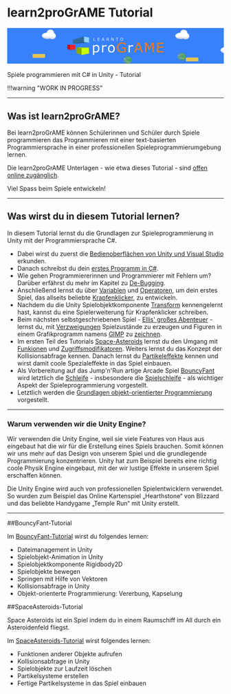 # learn2proGrAME Tutorial

![learn2proGrAME Logo](0110-index/img/programe_header.jpg)

Spiele programmieren mit C# in Unity - Tutorial

!!!warning "WORK IN PROGRESS"

---

## Was ist learn2proGrAME?

Bei learn2proGrAME können Schülerinnen und Schüler durch Spiele programmieren das Programmieren mit einer text-basierten Programmiersprache in einer professionellen Spieleprogrammierumgebung lernen.

Die learn2proGrAME Unterlagen - wie etwa dieses Tutorial - sind [offen online zugänglich](https://programe.at).

Viel Spass beim Spiele entwickeln!


---

## Was wirst du in diesem Tutorial lernen?

In diesem Tutorial lernst du die Grundlagen zur Spieleprogrammierung in Unity mit der Programmiersprache C#.

* Dabei wirst du zuerst die [Bedienoberflächen von Unity und Visual Studio](0120-userinterface/0120-userinterface.md) erkunden.
* Danach schreibst du dein [erstes Programm in C#](0130-firststeps/0130-firststeps.md).
* Wie gehen Programmiererinnen und Programmierer mit Fehlern um? Darüber erfährst du mehr im Kapitel zu [De-Bugging](0140-debugging/0140-debugging.md).
* Anschließend lernst du über [Variablen](0150-variables/0150-variables.md) und [Operatoren](0160-operators/0160-operators.md), um dein erstes Spiel, das allseits beliebte [Krapfenklicker](0170-donutclicker/0170-donutclicker.md), zu entwickeln.
* Nachdem du die Unity Spielobjektkomponente [Transform](0180-transform/0180-transform.md) kennengelernt hast, kannst du eine Spielerweiterung für Krapfenklicker schreiben.
* Beim nächsten selbstgeschriebenen Spiel - [Ellis' großes Abenteuer](0200-adventure/0200-adventure.md) - lernst du, mit [Verzweigungen](0190-conditionals/0190-conditionals.md) Spielzustände zu erzeugen und Figuren in einem Grafikprogramm namens [GIMP](https://www.gimp.org) zu [zeichnen](0210-drawingingimp/0210-drawingingimp.md).
* Im ersten Teil des Tutorials [Space-Asteroids](0285-spaceasteroids/T01-spaceasteroids.md) lernst du den Umgang mit [Funkionen](0220-functions/0220-functions.md) und [Zugriffsmodifikatoren](0230-accessmodifiers/0230-accessmodifiers.md). Weiters lernst du das Konzept der Kollisionsabfrage kennen. Danach lernst du [Partikeleffekte](0285-spaceasteroids/T02-particles1.md) kennen und wirst damit coole Spezialeffekte in das Spiel einbauen.
* Als Vorbereitung auf das Jump'n'Run artige Arcade Spiel [BouncyFant](0280-bouncyfant/T00-introduction.md) wird letztlich die [Schleife](0250-loops/0250-loops.md) - insbesondere die [Spielschleife](0260-gameloop/0260-gameloop.md) - als wichtiger Aspekt der Spieleprogrammierung vorgestellt.
* Letztlich werden die [Grundlagen objekt-orientierter Programmierung](0270-classes/0270-classes.md) vorgestellt.

---

### Warum verwenden wir die Unity Engine?
Wir verwenden die Unity Engine, weil sie viele Features von Haus aus eingebaut hat die wir für die Erstellung eines Spiels brauchen. Somit können wir uns mehr auf das Design von unserem Spiel und die grundlegende Programmierung konzentrieren. Unity hat zum Beispiel bereits eine richtig coole Physik Engine eingebaut, mit der wir lustige Effekte in unserem Spiel erschaffen können.

Die Unity Engine wird auch von professionellen Spielentwicklern verwendet. So wurden zum Beispiel das Online Kartenspiel „Hearthstone“ von Blizzard und das beliebte Handygame „Temple Run“ mit Unity erstellt.  

---

##BouncyFant-Tutorial

Im [BouncyFant-Tutorial](0280-bouncyfant/T00-introduction.md) wirst du folgendes lernen:

* Dateimanagement in Unity
* Spielobjekt-Animation in Unity
* Spielobjektkomponente Rigidbody2D
* Spielobjekte bewegen
* Springen mit Hilfe von Vektoren
* Kollisionsabfrage in Unity
* Objekt-orienterte Programmierung: Vererbung, Kapselung

##SpaceAsteroids-Tutorial

Space Asteroids ist ein Spiel indem du in einem Raumschiff im All durch ein Asteroidenfeld fliegst.

Im [SpaceAsteroids-Tutorial](0285-spaceasteroids/T01-spaceasteroids.md) wirst folgendes lernen:

* Funktionen anderer Objekte aufrufen
* Kollisionsabfrage in Unity
* Spielobjekte zur Laufzeit löschen
* Partikelsysteme erstellen
* Fertige Partikelsysteme in das Spiel einbauen
